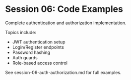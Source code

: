 # Session 06: Code Examples

Complete authentication and authorization implementation.

Topics include:
- JWT authentication setup
- Login/Register endpoints
- Password hashing
- Auth guards
- Role-based access control

See session-06-auth-authorization.md for full examples.

